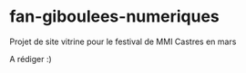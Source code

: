 # fan-giboulees-numeriques
Projet de site vitrine pour le festival de MMI Castres en mars

A rédiger :)
